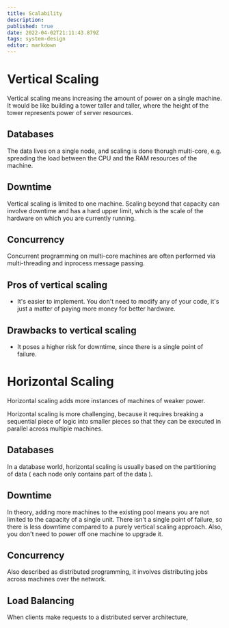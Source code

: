```yaml
---
title: Scalability
description: 
published: true
date: 2022-04-02T21:11:43.879Z
tags: system-design
editor: markdown
---
```


# Vertical Scaling
Vertical scaling means increasing the amount of power on a single machine. It would be like building a tower taller and taller, where the height of the tower represents power of server resources.

## Databases
The data lives on a single node, and scaling is done thorugh multi-core, e.g. spreading the load between the CPU and the RAM resources of the machine.

## Downtime 
Vertical scaling is limited to one machine. Scaling beyond that capacity can involve downtime and has a hard upper limit, which is the scale of the hardware on which you are currently running.

## Concurrency
Concurrent programming on multi-core machines are often performed via multi-threading and inprocess message passing.
## Pros of vertical scaling
* It's easier to implement. You don't need to modify any of your code, it's just a matter of paying more money for better hardware.
## Drawbacks to vertical scaling
* It poses a higher risk for downtime, since there is a single point of failure. 

# Horizontal Scaling
Horizontal scaling adds more instances of machines of weaker power. 

Horizontal scaling is more challenging, because it requires breaking a sequential piece of logic into smaller pieces so that they can be executed in parallel across multiple machines. 


## Databases
In a database world, horizontal scaling is usually based on the partitioning of data ( each node only contains part of the data ).

## Downtime
In theory, adding more machines to the existing pool means you are not limited to the capacity of a single unit. There isn't a single point of failure, so there is less downtime compared to a purely vertical scaling approach. Also, you don't need to power off one machine to upgrade it. 

## Concurrency
Also described as distributed programming, it involves distributing jobs across machines over the network. 


## Load Balancing
When clients make requests to a distributed server architecture, 